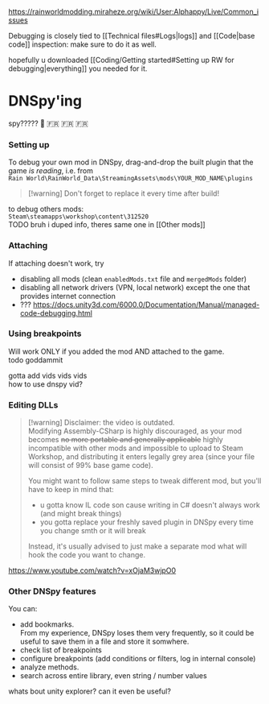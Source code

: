 https://rainworldmodding.miraheze.org/wiki/User:Alphappy/Live/Common_issues

  
Debugging is closely tied to [[Technical files#Logs|logs]] and [[Code|base code]] inspection: make sure to do it as well. 

hopefully u downloaded [[Coding/Getting started#Setting up RW for debugging|everything]] you needed for it.

# DNSpy'ing

spy????? 🥖 🇫🇷 🇫🇷 🇫🇷   
### Setting up  
To debug your own mod in DNSpy, drag-and-drop the built plugin that the game *is reading*, i.e. from  
`Rain World\RainWorld_Data\StreamingAssets\mods\YOUR_MOD_NAME\plugins`

> [!warning] Don't forget to replace it every time after build!

to debug others mods:   
`Steam\steamapps\workshop\content\312520`  
TODO bruh i duped info, theres same one in [[Other mods]]
### Attaching  
If attaching doesn't work, try  
- disabling all mods (clean `enabledMods.txt` file and `mergedMods` folder)  
- disabling all network drivers (VPN, local network) except the one that provides internet connection  
- ??? https://docs.unity3d.com/6000.0/Documentation/Manual/managed-code-debugging.html

### Using breakpoints  
Will work ONLY if you added the mod AND attached to the game.  
todo goddammit

gotta add vids vids vids  
how to use dnspy vid?

### Editing DLLs  
> [!warning] Disclaimer: the video is outdated.  
> Modifying Assembly-CSharp is highly discouraged, as your mod becomes ~~no more portable and generally applicable~~ highly incompatible with other mods and impossible to upload to Steam Workshop, and distributing it enters legally grey area (since your file will consist of 99% base game code).  
>   
> You might want to follow same steps to tweak different mod, but you'll have to keep in mind that:  
> - u gotta know IL code son cause writing in C# doesn't always work (and might break things)  
> - you gotta replace your freshly saved plugin in DNSpy every time you change smth or it will break  
>   
> Instead, it's usually advised to just make a separate mod what will hook the code you want to change.

  
https://www.youtube.com/watch?v=xOjaM3wjpO0  
### Other DNSpy features  
You can:  
- add bookmarks.  
	From my experience, DNSpy loses them very frequently, so it could be useful to save them in a file and store it somwhere.  
- check list of breakpoints  
- configure breakpoints (add conditions or filters, log in internal console)  
- analyze methods.  
- search across entire library, even string / number values

whats bout unity explorer? can it even be useful?